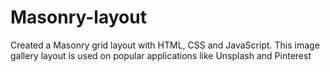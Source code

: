 # Masonry-layout

Created a Masonry grid layout with HTML, CSS and JavaScript. This image gallery layout is used on popular applications like Unsplash and Pinterest
